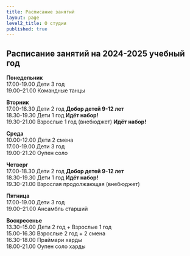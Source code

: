```yaml
---
title: Расписание занятий
layout: page
level2_title: О студии
published: true
---
```


## Расписание занятий на 2024-2025 учебный год

**Понедельник**  
17.00-19.00 Дети 3 год          
19.00–21.00 Командные танцы       

**Вторник**    
17.00-18.30 Дети 2 год  **Добор детей 9-12 лет**      
18.30-19.30 Дети 1 год    **Идёт набор!**    
19.30-21.00 Взрослые 1 год (внебюджет) **Идёт набор!**  

**Среда**  
10.00-12.00 Дети 2 смена   
17.00-19.00 Дети 3 год      
19.00-21.20 Оупен соло    
    
**Четверг**  
17.00-18.30 Дети 2 год  **Добор детей 9-12 лет**        
18.30-19.30 Дети 1 год    **Идёт набор!**               
19.30-21.00 Взрослая продолжающая (внебюджет)     

**Пятница**  
17.00-19.00 Дети 3 год              
19.00–21.00 Ансамбль старший      


**Воскресенье**   
13.30–15.00 Дети 2 год + Взрослые 1 год       
15.00-16.30 Взрослые 2 год + 2 смена        
16.30-18.00 Праймари харды     
18.00-21.00 Оупен соло харды  

